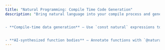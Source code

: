 ```yaml
---
title: "Natural Programming: Compile Time Code Generation"
description: "Bring natural language into your compile process and generate code intelligently at compile-time.


- **Compile-time data generation** – Use `const natural` expressions to generate structured, realistic and type-safe data during compilation. Ideal for generating rich and meaningful test data.


- **AI-synthesized function bodies** – Annotate functions with `@natural:code` and let the compiler generate their implementations from natural language prompts — just like having a Copilot baked into your build process."
---
```


